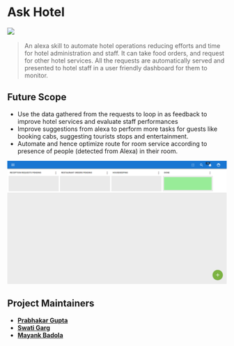# Ask Hotel

<img src="https://www.ciinc.com/wp-content/uploads/2017/01/Amazon-Alexa-logo_transparent12.png">

> An alexa skill to automate hotel operations reducing efforts and time for hotel administration and staff. It can take food orders, and request for other hotel services. All the requests are automatically served and presented to hotel staff in a user friendly dashboard for them to monitor.

## Future Scope
 + Use the data gathered from the requests to loop in as feedback to improve hotel services and evaluate staff performances
 + Improve suggestions from alexa to perform more tasks for guests like booking cabs, suggesting tourists stops and entertainment.
 + Automate and hence optimize route for room service according to presence of people (detected from Alexa) in their room.

<img src="/assets/Screenshot from 2017-03-27 18:21:21.png">

## Project Maintainers
 + **[Prabhakar Gupta](mailto:prabhakargupta267@gmail.com)**
 + **[Swati Garg](mailto:swati.garg.nsit@gmail.com)**
 + **[Mayank Badola](mailto:badola21295@gmail.com)**
 
